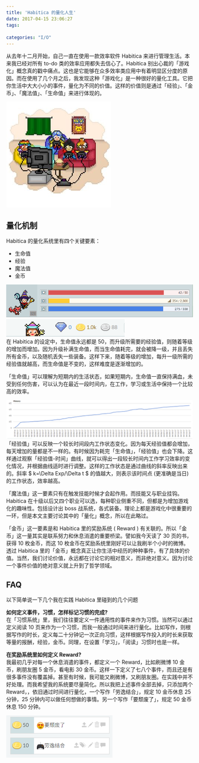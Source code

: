 ```yaml
---
title: 'Habitica 的量化人生'
date: 2017-04-15 23:06:27
tags: 

categories: "I/O"
---
```


从去年十二月开始，自己一直在使用一款效率软件 Habitica 来进行管理生活。本来我已经对所有 to-do 类的效率应用都失去信心了。Habitica 别出心裁的「游戏化」概念真的戳中痛点。这也是它能够在众多效率类应用中有着明显区分度的原因。而在使用了几个月之后，我发现这种「游戏化」是一种很好的量化工具。它把你生活中大大小小的事件，量化为不同的价值。这样的价值则是通过「经验」、「金币」、「魔法值」、「生命值」来进行体现的。
<!-- more -->

![intro](/images/intro.jpg)
<br>

## 量化机制

Habitica 的量化系统里有四个关键要素：

- 生命值
- 经验
- 魔法值
- 金币



![value1](/images/value1.PNG)
<br>
![value2](/images/value2.PNG)
<br>
在 Habitica 的设定中，生命值永远都是 50，而升级所需要的经验值，则随着等级的增加而增加。因为升级补满生命值，而当生命值耗完，就会被降一级，并且丢失所有金币，以及随机丢失一些装备。这样下来，随着等级的增加，每升一级所需的经验值就越高，而生命值是不变的，这样难度是逐渐增加的。

「生命值」可以理解为短期内的生活状态，如果短期内，生命值一直保持满血，未受到任何伤害，可以认为在最近一段时间内，在工作，学习或生活中保持一个比较高的效率。

 ![exp](/images/exp.png)
<br>
「经验值」可以反映一个较长时间段内工作状态变化。因为每天经验值都会增加，每天增加的量都是不一样的。有时候因为耗完「生命值」，「经验值」也会下降。这样通过观察「经验值-时间」曲线，就可以得出一段较长时间内工作学习效率的变化情况，并根据曲线适时进行调整。这样的工作状态是通过曲线的斜率反映出来的。斜率 $ k=\Delta Exp/\Delta t $ 的值越大，则表示该时间点 (更准确是当日) 的工作状态，效率越高。

「魔法值」这一要素只有在触发技能时候才会起作用。而技能又与职业挂钩。Habitica 在十级以后又四个职业可以选，每种职业侧重不同，但都是为增加游戏化的趣味性。包括设计出 boss 战系统，各式装备。理论上都是游戏化中很重要的一环，但是本文主要讨论其中的「量化」概念，所以在此略过。

「金币」这一要素是和 Habitica 里的奖励系统 ( Reward ) 有关联的。所以「金币」这一量其实是联系努力和休息消遣的重要桥梁。譬如我今天读了 30 页的书，获得 10 枚金币，而这 10 枚金币在奖励系统里刚好可以让我刷半个小时的微博。透过 Habitica 里的「金币」概念真正让你生活中经历的种种事件，有了具体的价值。当然，我们讨论价值，永远都在讨论它的相对意义，而非绝对意义。因为讨论一个事件价值的绝对意义就上升到了哲学领域。

## FAQ
以下简单说一下几个我在实践 Habitica 里碰到的几个问题

**如何定义事件，习惯，怎样标记习惯的完成?**<br>
在「习惯系统」里，我们往往要定义一件通用性的事件来作为习惯。当然可以通过定义阅读 10 页来作为一个习惯，而我一般通过时间来进行量化。比如写作，则根据写作的时长，定义每二十分钟记一次正向习惯，这样根据写作投入的时长来获取等量的报酬，经验，金币。同理，在设置「学习」，「阅读」习惯时也是一样。

**在奖励系统里如何定义  Reward?**<br>
我最初几乎对每一个休息消遣的事件，都定义一个 Reward，比如刷微博 10 金币，刷朋友圈 5 金币，看电影 30 金币。这样一下定义了七八个事件，而且还是有很多事件没有覆盖掉。甚至有时候，我可能又刷微博，又刷朋友圈。在实践中并不好处理。而我希望我的系统要尽量简化。所以我把上述事件全部去掉，只添加两个 Reward，，依旧通过时间进行量化，一个写作「劳逸结合」，规定 10 金币休息 25 分钟，25 分钟内可以做任何想做的事情。另一个写作「要颓废了」，规定 50 金币休息 150 分钟。

![Reward](/images/Reward.png)